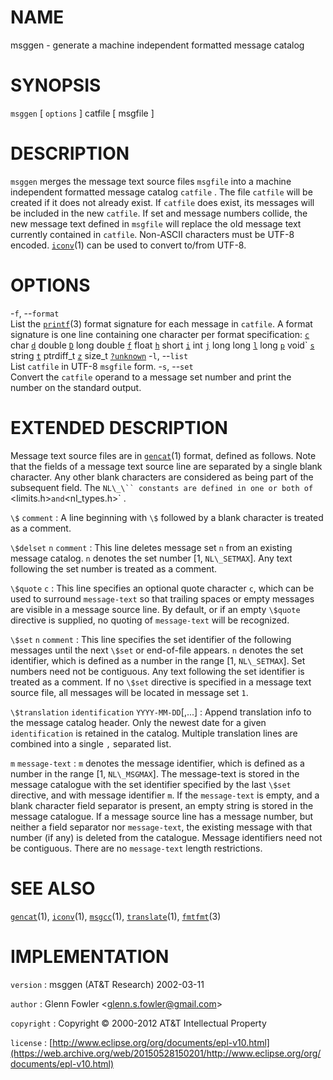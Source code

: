 # NAME

msggen - generate a machine independent formatted message catalog

# SYNOPSIS

`msggen` \[ `options` \] catfile \[ msgfile \]

# DESCRIPTION

`msggen` merges the message text source files `msgfile` into a machine
independent formatted message catalog `catfile` . The file `catfile`
will be created if it does not already exist. If `catfile` does exist,
its messages will be included in the new `catfile`. If set and message
numbers collide, the new message text defined in `msgfile` will replace
the old message text currently contained in `catfile`. Non-ASCII
characters must be UTF-8 encoded.
[`iconv`](/web/20150528150201/http://www2.research.att.com/~astopen/man/man1/iconv.html)(1)
can be used to convert to/from UTF-8.

# OPTIONS

-`f`, --`format`
\
List the
[`printf`](/web/20150528150201/http://www2.research.att.com/~astopen/man/man3/printf.html)(3)
format signature for each message in `catfile`. A format signature is
one line containing one character per format specification:
[`c`]()
char
[`d`]()
double
[`D`]()
long double
[`f`]()
float
[`h`]()
short
[`i`]()
int
[`j`]()
long long
[`l`]()
long
[`p`]()
void\`
[`s`]()
string
[`t`]()
ptrdiff\_t
[`z`]()
size\_t
[`?unknown`]()
-`l`, --`list`
\
List `catfile` in UTF-8 `msgfile` form.
-`s`, --`set`
\
Convert the `catfile` operand to a message set number and print the
number on the standard output.

# EXTENDED DESCRIPTION

Message text source files are in
[`gencat`](/web/20150528150201/http://www2.research.att.com/~astopen/man/man1/gencat.html)(1)
format, defined as follows. Note that the fields of a message text
source line are separated by a single blank character. Any other blank
characters are considered as being part of the subsequent field. The
`NL\_\`` constants are defined in one or both of `&lt;limits.h&gt;`
and `&lt;nl\_types.h&gt;` .

`\$` `comment`
:   A line beginning with `\$` followed by a blank character is
    treated as a comment.

`\$delset` `n` `comment`
:   This line deletes message set `n` from an existing message catalog.
    `n` denotes the set number \[1, `NL\_SETMAX`\]. Any text following
    the set number is treated as a comment.

`\$quote` `c`
:   This line specifies an optional quote character `c`, which can be
    used to surround `message-text` so that trailing spaces or empty
    messages are visible in a message source line. By default, or if an
    empty `\$quote` directive is supplied, no quoting of
    `message-text` will be recognized.

`\$set` `n` `comment`
:   This line specifies the set identifier of the following messages
    until the next `\$set` or end-of-file appears. `n` denotes the set
    identifier, which is defined as a number in the range \[1, `NL\_SETMAX`\]. Set numbers need not be contiguous. Any text
    following the set identifier is treated as a comment. If no
    `\$set` directive is specified in a message text source file, all
    messages will be located in message set `1`.

`\$translation` `identification` `YYYY-MM-DD`\[,...\]
:   Append translation info to the message catalog header. Only the
    newest date for a given `identification` is retained in the catalog.
    Multiple translation lines are combined into a single `,`
    separated list.

`m` `message-text`
:   `m` denotes the message identifier, which is defined as a number in
    the range \[1, `NL\_MSGMAX`\]. The message-text is stored in the
    message catalogue with the set identifier specified by the last
    `\$set` directive, and with message identifier `m`. If the
    `message-text` is empty, and a blank character field separator is
    present, an empty string is stored in the message catalogue. If a
    message source line has a message number, but neither a field
    separator nor `message-text`, the existing message with that number
    (if any) is deleted from the catalogue. Message identifiers need not
    be contiguous. There are no `message-text` length restrictions.

# SEE ALSO

[`gencat`](/web/20150528150201/http://www2.research.att.com/~astopen/man/man1/gencat.html)(1),
[`iconv`](/web/20150528150201/http://www2.research.att.com/~astopen/man/man1/iconv.html)(1),
[`msgcc`](/web/20150528150201/http://www2.research.att.com/~astopen/man/man1/msgcc.html)(1),
[`translate`](/web/20150528150201/http://www2.research.att.com/~astopen/man/man1/translate.html)(1),
[`fmtfmt`](/web/20150528150201/http://www2.research.att.com/~astopen/man/man3/fmtfmt.html)(3)

# IMPLEMENTATION

`version`
:   msggen (AT&T Research) 2002-03-11

`author`
:   Glenn Fowler
    &lt;[glenn.s.fowler@gmail.com](https://web.archive.org/web/20150528150201/mailto:glenn.s.fowler@gmail.com)&gt;

`copyright`
:   Copyright © 2000-2012 AT&T Intellectual Property

`license`
:   [http://www.eclipse.org/org/documents/epl-v10.html](https://web.archive.org/web/20150528150201/http://www.eclipse.org/org/documents/epl-v10.html)


